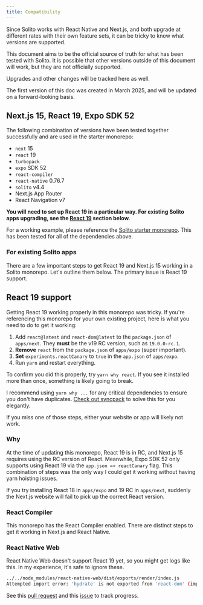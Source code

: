 ```yaml
---
title: Compatibility
---
```


Since Solito works with React Native and Next.js, and both upgrade at different rates with their own feature sets, it can be tricky to know what versions are supported.

This document aims to be the official source of truth for what has been tested with Solito. It is possible that other versions outside of this document will work, but they are not officially supported.

Upgrades and other changes will be tracked here as well.

The first version of this doc was created in March 2025, and will be updated on a forward-looking basis.

## Next.js 15, React 19, Expo SDK 52

The following combination of versions have been tested together successfully and are used in the starter monorepo:

- `next` 15
- `react` 19
- `turbopack`
- `expo` SDK 52
- `react-compiler`
- `react-native` 0.76.7
- `solito` v4.4
- Next.js App Router
- React Navigation v7

**You will need to set up React 19 in a particular way. For existing Solito apps upgrading, see the [React 19](#react-19) section below.**

For a working example, please reference the [Solito starter monorepo](https://github.com/nandorojo/solito/tree/master/example-monorepos/blank). This has been tested for all of the dependencies above.

### For existing Solito apps

There are a few important steps to get React 19 and Next.js 15 working in a Solito monorepo. Let's outline them below. The primary issue is React 19 support.

## React 19 support

Getting React 19 working properly in this monorepo was tricky. If you're referencing this monorepo for your own existing project, here is what you need to do to get it working:

1. Add `react@latest` and `react-dom@latest` to the `package.json` of `apps/next`. They **must** be the v19 RC version, such as `19.0.0-rc.1`.
2. **Remove** `react` from the `package.json` of `apps/expo` (super important).
3. **Set** `experiments.reactCanary` to `true` in the `app.json` of `apps/expo`.
4. Run `yarn` and restart everything.

To confirm you did this properly, try `yarn why react`. If you see it installed more than once, something is likely going to break.

I recommend using `yarn why ...` for any critical dependencies to ensure you don't have duplicates. [Check out syncpack](https://www.npmjs.com/package/syncpack) to solve this for you elegantly.

If you miss one of those steps, either your website or app will likely not work.

### Why

At the time of updating this monorepo, React 19 is in RC, and Next.js 15 requires using the RC version of React. Meanwhile, Expo SDK 52 only supports using React 19 via the `app.json => reactCanary` flag. This combination of steps was the only way I could get it working without having yarn hoisting issues.

If you try installing React 18 in `apps/expo` and 19 RC in `apps/next`, suddenly the Next.js website will fail to pick up the correct React version.

### React Compiler

This monorepo has the React Compiler enabled. There are distinct steps to get it working in Next.js and React Native.

### React Native Web

React Native Web doesn't support React 19 yet, so you might get logs like this. In my experience, it's safe to ignore these.

```sh
../../node_modules/react-native-web/dist/exports/render/index.js
Attempted import error: 'hydrate' is not exported from 'react-dom' (imported as 'domLegacyHydrate').
```

See this [pull request](https://github.com/necolas/react-native-web/pull/2731/files) and this [issue](https://github.com/necolas/react-native-web/issues/2686) to track progress.
